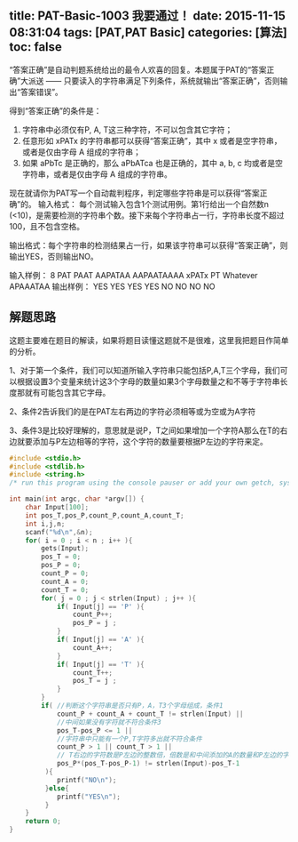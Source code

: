 title: PAT-Basic-1003 我要通过！
date: 2015-11-15 08:31:04
tags: [PAT,PAT Basic]
categories: [算法]
toc: false
---
“答案正确”是自动判题系统给出的最令人欢喜的回复。本题属于PAT的“答案正确”大派送 —— 只要读入的字符串满足下列条件，系统就输出“答案正确”，否则输出“答案错误”。

得到“答案正确”的条件是：

1. 字符串中必须仅有P, A, T这三种字符，不可以包含其它字符；
2. 任意形如 xPATx 的字符串都可以获得“答案正确”，其中 x 或者是空字符串，或者<!--more-->是仅由字母 A 组成的字符串；
3. 如果 aPbTc 是正确的，那么 aPbATca 也是正确的，其中 a, b, c 均或者是空字符串，或者是仅由字母 A 组成的字符串。

现在就请你为PAT写一个自动裁判程序，判定哪些字符串是可以获得“答案正确”的。
输入格式： 每个测试输入包含1个测试用例。第1行给出一个自然数n (<10)，是需要检测的字符串个数。接下来每个字符串占一行，字符串长度不超过100，且不包含空格。

输出格式：每个字符串的检测结果占一行，如果该字符串可以获得“答案正确”，则输出YES，否则输出NO。

输入样例：
8
PAT
PAAT
AAPATAA
AAPAATAAAA
xPATx
PT
Whatever
APAAATAA
输出样例：
YES
YES
YES
YES
NO
NO
NO
NO
## 解题思路
这题主要难在题目的解读，如果将题目读懂这题就不是很难，这里我把题目作简单的分析。

1、对于第一个条件，我们可以知道所输入字符串只能包括P,A,T三个字母，我们可以根据设置3个变量来统计这3个字母的数量如果3个字母数量之和不等于字符串长度那就有可能包含其它字母。

2、条件2告诉我们的是在PAT左右两边的字符必须相等或为空或为A字符

3、条件3是比较好理解的，意思就是说P，T之间如果增加一个字符A那么在T的右边就要添加与P左边相等的字符，这个字符的数量要根据P左边的字符来定。

```c
#include <stdio.h>
#include <stdlib.h>
#include <string.h> 
/* run this program using the console pauser or add your own getch, system("pause") or input loop */

int main(int argc, char *argv[]) {
	char Input[100];
	int pos_T,pos_P,count_P,count_A,count_T;
	int i,j,n;
	scanf("%d\n",&n);
	for( i = 0 ; i < n ; i++ ){
		gets(Input);
		pos_T = 0;
		pos_P = 0;
		count_P = 0;
		count_A = 0;
		count_T = 0;
		for( j = 0 ; j < strlen(Input) ; j++ ){
			if( Input[j] == 'P' ){
				count_P++;
				pos_P = j ;
			}
			if( Input[j] == 'A' ){
				count_A++;
			}	
			if( Input[j] == 'T' ){
				count_T++;
				pos_T = j ;
			}
		}
		if( //判断这个字符串是否只有P，A，T3个字母组成，条件1 
			count_P + count_A + count_T != strlen(Input) || 
			//中间如果没有字符就不符合条件3 
			pos_T-pos_P <= 1 || 
			//字符串中只能有一个P,T字符多出就不符合条件 
			count_P > 1 || count_T > 1 || 
			// T右边的字符数是P左边的整数倍，倍数是和中间添加的A的数量和P左边的字符数量有关，条件3 
			pos_P*(pos_T-pos_P-1) != strlen(Input)-pos_T-1
		 ){
		 	printf("NO\n");
		 }else{
		 	printf("YES\n");
		 }
	}
	return 0;
}
```
